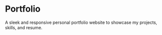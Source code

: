 # Portfolio
A sleek and responsive personal portfolio website to showcase my projects, skills, and resume.
